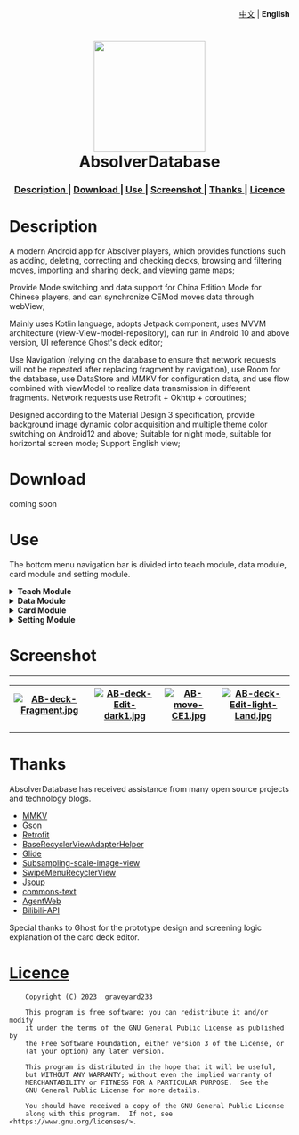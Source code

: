 <p align="right">
    <a href="https://www.github.com/graveyard233/AbsolverDatabase">中文</a>
    <span> | </span>
    <strong>English</strong>
</p>

<h1 align="center">
    <img src="https://i.postimg.cc/6QbkhKJy/AB-1.png" width="200">
    <br>AbsolverDatabase<br>
</h1>

<div align="center">
    <h3>
    <a href="https://github.com/graveyard233/AbsolverDatabase/blob/master/README_EN.md#description">
    Description
    </a>
    <span> | </span>
    <a href="https://github.com/graveyard233/AbsolverDatabase/blob/master/README_EN.md#download">
    Download
    </a>
    <span> | </span>
    <a href="https://github.com/graveyard233/AbsolverDatabase/blob/master/README_EN.md#use">
    Use
    </a>
    <span> | </span>
    <a href="https://github.com/graveyard233/AbsolverDatabase/blob/master/README_EN.md#screenshot">
    Screenshot
    </a>
    <span> | </span>
    <a href="https://github.com/graveyard233/AbsolverDatabase/blob/master/README_EN.md#thanks">
    Thanks
    </a>
    <span> | </span>
    <a href="https://github.com/graveyard233/AbsolverDatabase/blob/master/README_EN.md#licence">
    Licence
    </a>
    </h3>
</div>

# Description

A modern Android app for Absolver players, which provides functions such as adding, deleting, correcting and checking decks, browsing and filtering moves, importing and sharing deck, and viewing game maps;

Provide Mode switching and data support for China Edition Mode for Chinese players, and can synchronize CEMod moves data through webView;

Mainly uses Kotlin language, adopts Jetpack component, uses MVVM architecture (view-View-model-repository), can run in Android 10 and above version, UI reference Ghost's deck editor;

Use Navigation (relying on the database to ensure that network requests will not be repeated after replacing fragment by navigation), use Room for the database, use DataStore and MMKV for configuration data, and use flow combined with viewModel to realize data transmission in different fragments. Network requests use Retrofit + Okhttp + coroutines;

Designed according to the Material Design 3 specification, provide background image dynamic color acquisition and multiple theme color switching on Android12 and above; Suitable for night mode, suitable for horizontal screen mode; Support English view;

# Download

<a>coming soon</a>

# Use

The bottom menu navigation bar is divided into teach module, data module, card module and setting module. 
<details>
    <summary><strong>Teach Module</strong></summary>
<p>Browse Ghost beginner teaching videos by default, click on the top picture to pop up a pop-up window, you can switch the list.Another list displays the latest videos related to Absolver on Bilibili, with a default load of 20</p>
</details>

<details>
    <summary><strong>Data Module</strong></summary>
<p>Default display map interface(fragment), can be zoomed in or out to view</p>
<p>Color palette interface displays Material dynamic theme colors in devices according to your wallpaper</p>
<p>Tip interface displays some data of the game</p>
</details>

<details>
    <summary><strong>Card Module</strong></summary>
<h3>Decks Interface</h3>
<p>On the right, filter the decks in the database by category (bare handed, boxed, sword), and on the left, list these decks in descending order of update time</p>
<p>Click the deck to enter the card deck edit interface</p>
<p>Long press the deck to copy the deck code(just like hearthstone deck code)</p>
<p>Click on the top icon to create a new deck</p>
<p>Long press the top icon to import the deck based on the code in the clipboard</p>
<p>Side slide deck item, click (X) to delete deck</p>
<h3>Deck Edit Interface</h3>
<p>All operations on this interface will not be written to the database unless actively saved</p>
<p>Long press the move box to delete the move inside the box (temporary)</p>
<p>Click the save icon to save this edit (cannot be rolled back)</p>
<p>Click the move icon to enter the move selection interface</p>
<p>Long press the blank area to evoke the bottom pop-up window for editing card group names, etc</p>
<h3>Move Select Interface</h3>
<p>Can be used to learn about project repositories, application versions and ways to submit suggestions</p>
<p>Click on the move to enter the editing status of the selected box</p>
<p>The middle section contains move data and basic filtering items, and swiping the data column can open the advanced filtering pop-up window</p>
<p>The bottom is lists of moves, distinguished by the end of the stand side, if it is used in other place, there is an icon in the upper left corner of the picture (App does not handle the case of repeated selection)</p>
</details>

<details>
    <summary><strong>Setting Module</strong></summary>
<p>Can be used to learn about project repositories, application versions and ways to submit suggestions</p>
<h3>Base Setting Interface</h3>
<p>Set various configurations for the application, Dynamic theme colors only available on Android 12 and above</p>
<p>If you find the top toolbar unsightly, you can turn off [Show Toolbar], which only provides navigation functions</p>
<p>Click advanced setting to enter the advanced setting interface</p>
<p>It is not recommended to turn on more data display switches in CEMod, as it will calculate and adjust the UI after opening, which can cause obvious lag phenomenon</p>
<h3>Advanced Setting Interface</h3>
<p>Gaussian blur only available on Android 12 and above</p>
<p>Advanced filtering can be enabled or disabled, long press to drag in order, sorted from left to right and from top to bottom</p>
<h3>Database interface</h3>
<p>Except for cloud synchronous CEMod method, all method will use local code to update moves data</p>
<p>Cloud synchronous CE data is obtained through webView analysis of web pages, which carries the risk of failure</p>
<h3>Development interface</h3>
<p>Interface for adjusting log printing,write level and control crash log</p>
</details>

# Screenshot

----
|[![AB-deck-Fragment.jpg](https://i.postimg.cc/9QdZ9dVy/AB-deck-Fragment.jpg)](https://postimg.cc/3kwk5Dkw)|[![AB-deck-Edit-dark1.jpg](https://i.postimg.cc/KYsVMknr/AB-deck-Edit-dark1.jpg)](https://postimg.cc/yJcvqNpk)|[![AB-move-CE1.jpg](https://i.postimg.cc/kgctj7HH/AB-move-CE1.jpg)](https://postimg.cc/Wdd3zcTm)|[![AB-deck-Edit-light-Land.jpg](https://i.postimg.cc/Rhhmw5Y2/AB-deck-Edit-light-Land.jpg)](https://postimg.cc/7GFjycwN)|
| --- | --- | --- | --- |
----

# Thanks

AbsolverDatabase has received assistance from many open source projects and technology blogs.
- [MMKV](https://github.com/Tencent/MMKV)
- [Gson](https://github.com/google/gson)
- [Retrofit](https://github.com/square/retrofit)
- [BaseRecyclerViewAdapterHelper](https://github.com/CymChad/BaseRecyclerViewAdapterHelper)
- [Glide](https://github.com/bumptech/glide)
- [Subsampling-scale-image-view](https://github.com/davemorrissey/subsampling-scale-image-view)
- [SwipeMenuRecyclerView](https://github.com/aitsuki/SwipeMenuRecyclerView)
- [Jsoup](https://github.com/jhy/jsoup)
- [commons-text](https://central.sonatype.com/artifact/org.apache.commons/commons-text/1.10.0)
- [AgentWeb](https://github.com/Justson/AgentWeb)
- [Bilibili-API](https://github.com/SocialSisterYi/bilibili-API-collect)

Special thanks to Ghost for the prototype design and screening logic explanation of the card deck editor.

# [Licence](https://github.com/graveyard233/AbsolverDatabase/blob/master/LICENSE)

        Copyright (C) 2023  graveyard233

        This program is free software: you can redistribute it and/or modify
        it under the terms of the GNU General Public License as published by
        the Free Software Foundation, either version 3 of the License, or
        (at your option) any later version.

        This program is distributed in the hope that it will be useful,
        but WITHOUT ANY WARRANTY; without even the implied warranty of
        MERCHANTABILITY or FITNESS FOR A PARTICULAR PURPOSE.  See the
        GNU General Public License for more details.

        You should have received a copy of the GNU General Public License
        along with this program.  If not, see <https://www.gnu.org/licenses/>.
